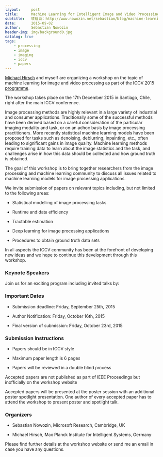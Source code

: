 ```yaml
---
layout:     post
title:      Machine Learning for Intelligent Image and Video Processing (ICCV 2015 Workshop)
subtitle:   转载自：http://www.nowozin.net/sebastian/blog/machine-learning-for-intelligent-image-and-video-processing-iccv-2015-workshop.html
date:       2015-09-02
author:     Sebastian Nowozin
header-img: img/background0.jpg
catalog: true
tags:
    - processing
    - image
    - imaging
    - iccv
    - papers
---
```


[Michael Hirsch](http://ei.is.tuebingen.mpg.de/person/mhirsch) and myself are
organizing a workshop on the topic of machine learning for image and video
processing
as part of the [ICCV 2015 programme](http://pamitc.org/iccv15).

The workshop takes place on the 17th December 2015 in Santiago, Chile, right
after the main ICCV conference.

Image processing methods are highly relevant in a large variety of
industrial and consumer applications. Traditionally some of the
successful methods have been derived based on a careful consideration
of the particular imaging modality and task, or on an adhoc basis by
image processing practitioners. More recently statistical machine
learning models have been proposed for tasks such as denoising,
deblurring, inpainting, etc., often leading to significant gains in
image quality. Machine learning methods require training data to learn
about the image statistics and the task, and challenges arise in how
this data should be collected and how ground truth is obtained.

The goal of this workshop is to bring together researchers from the
image processing and machine learning community to discuss all issues
related to machine learning models for image processing applications.

We invite submission of papers on relevant topics including, but not
limited to the following areas:

- Statistical modelling of image processing tasks

- Runtime and data efficiency

- Tractable estimation

- Deep learning for image processing applications

- Procedures to obtain ground truth data sets


In all aspects the ICCV community has been at the forefront of developing
new ideas and we hope to continue this development through this workshop.

### Keynote Speakers

Join us for an exciting program including invited talks by:

### Important Dates

- Submission deadline: Friday, September 25th, 2015

- Author Notification: Friday, October 16th, 2015

- Final version of submission: Friday, October 23rd, 2015


### Submission Instructions

- Papers should be in ICCV style

- Maximum paper length is 6 pages

- Papers will be reviewed in a double blind process

Accepted papers are not published as part of IEEE Proceedings but
 inofficially on the workshop website

Accepted papers will be presented at the poster session with an
additional poster spotlight presentation. One author of every accepted
paper has to attend the workshop to present poster and spotlight talk.

### Organizers

- Sebastian Nowozin, Microsoft Research, Cambridge, UK

- Michael Hirsch, Max Planck Institute for Intelligent Systems, Germany


Please find further details at the workshop
website or send me an email in
case you have any questions.
